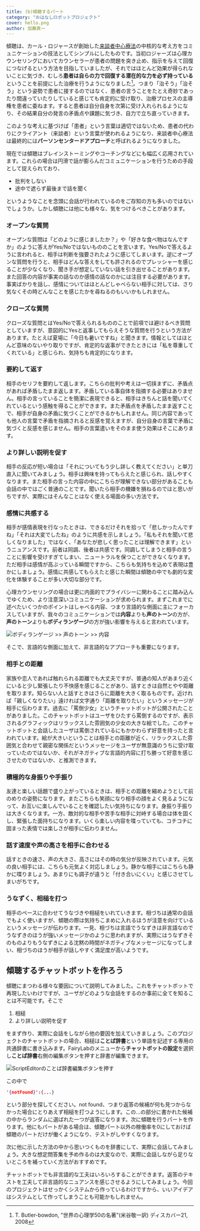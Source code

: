 ```yaml
---
title: (b)傾聴するパート
category: "おはなしロボットプロジェクト"
cover: hello.png
author: 加藤真一
---
```


傾聴は、カール・ロジャースが創始した[来談者中心療法](https://meshb.nlm.nih.gov/record/ui?ui=D009629)の中核的な考え方をコミュニケーションの技法としてシンプルにしたものです。当初ロジャーズは心理カウンセリングにおいてカウンセラーが患者の問題を突き止め、指示を与えて回復につなげるという方法を目指していましたが、それではほとんど効果が得られないことに気づき、むしろ**患者は自らの力で回復する潜在的な力を必ず持っている**ということを前提にした治療を行うようになりました[^1]。つまり「治そう」「治そう」という姿勢で患者に接するのではなく、患者の言うことをたとえ奇妙であったり間違っていたりしていると感じても肯定的に受け取り、治療プロセスの主導権を患者に委ねます。すると患者は自分自身を次第に受け入れられるようになり、その結果自分の発言の矛盾点や課題に気づき、自力で立ち直っていきます。  

このような考えに基づけば「患者」という言葉は適切ではないため、患者の代わりにクライアント（来談者）という言葉が使われるようになり、来談者中心療法は最終的には**パーソンセンタードアプローチ**と呼ばれるようになりました。

現在では傾聴はブレインストーミングやコーチングなどにも幅広く応用されています。これらの場合は円滑で話が膨らんだコミュニケーションを行うための手段として捉えられており、

* 批判をしない
* 途中で遮らず最後まで話を聞く

というようなことを念頭に会話が行われているのをご存知の方も多いのではないでしょうか。しかし傾聴には他にも様々な、気をつけるべきことがあります。

### オープンな質問

オープンな質問は「どのように感じましたか？」や「好きな食べ物はなんですか」のように答えがYes/Noではないもののことを言います。Yes/Noで答えるように言われると、相手は判断を強要されたように感じてしまいます。逆にオープンな質問を行うと、相手はどんな答えをしても許されるのでプレッシャーを感じることが少なくなり、聞き手が想定していない話を引き出せることがあります。また回答の内容が事実の話なのか感情の話なのかには注目する必要があります。事実ばかりを話し、感情についてはほとんどしゃべらない相手に対しては、さり気なくその時どんなことを感じたかを尋ねるのもいいかもしれません。

### クローズな質問

クローズな質問とはYes/Noで答えられるもののことで前項では避けるべき質問としていますが、意図的にYesと返事してもらえそうな質問を行うという方法があります。たとえば夏場に「今日も暑いですね」と聞きます。情報としてはほとんど意味のないやり取りですが、肯定的な返事ができたときには「私を尊重してくれている」と感じられ、気持ちも肯定的になります。

### 要約して返す

相手のセリフを要約して返します。こちらの批判や考えは一切挟まずに、矛盾点があれば矛盾したまま返します。矛盾している事自体を指摘する必要はありません。相手の言っていることを簡潔に表現できると、相手はきちんと話を聞いてくれているという感触を得ることができます。また矛盾点を矛盾したまま返すことで、相手が自身の矛盾に気づくことができるかもしれません。同じ内容であっても他人の言葉で矛盾を指摘されると反感を覚えますが、自分自身の言葉で矛盾に気づくと反感を感じません。相手の言葉遣いをそのまま使う効果はそこにあります。

### より詳しい説明を促す

相手の反応が短い場合は「それについてもう少し詳しく教えてください」と単刀直入に聞いてみましょう。相手は興味を持ってもらえたと感じられ、話しやすくなります。また相手の言った内容の中にこちらが理解できない部分があることも会話の中ではごく普通のことです。聞いたら相手の機嫌を損ねるのではと思いがちですが、実際にはそんなことはなく使える場面の多い方法です。

### 感情に共感する

相手が感情表現を行なったときは、できるだけそれを拾って「悲しかったんですね」「それは大変でしたね」のように共感を示しましょう。「私もそれを聞いて悲しくなりました」ではなく、「あなたが悲しく思ったことは理解できます」というニュアンスです。前者は同調、後者は共感です。同調してしまうと相手の言うことに影響を受けすぎてしまい、ニュートラルを保つことができなくなります。ただ相手は感情が高ぶっている瞬間ですから、こちらも気持ちを込めて表現は豊かにしましょう。感情に共感してもらえたと感じた瞬間は傾聴の中でも劇的な変化を体験することが多い大切な部分です。  


心理カウンセリングの場合は更に内面的でプライバシーに関わることに踏み込んでゆくため、より注意深いコミュニケーションが求められます。まずこれまでに述べたいくつかのポイントはしゃべる内容、つまり言語的な側面に主にフォーカスしていますが、我々のコミュニケーションでは**内容**よりも**声のトーン**の方が、**声のトーン**よりも**ボディランゲージ**の方が強い影響を与えると言われています。  

![ボディランゲージ >> 声のトーン >> 内容](./bodylng-tone-content.png)

そこで、言語的な側面に加えて、非言語的なアプローチも重要になります。

### 相手との距離

家族や恋人であれば触れられる距離でも大丈夫ですが、普通の知人があまり近くにいると少し緊張したり不快感を感じることがあり、話すときは自然とやや距離を取ります。知らない人と話すときはさらに距離を大きく取るものです。近ければ「親しくなりたい」遠ければ文字通り「距離を取りたい」というメッセージが相手に伝わります。過去に「罵倒少女」というチャットボットが公開されたことがありました。このチャットボットはユーザをひたすら罵倒するのですが、表示されるグラフィックはリラックスした雰囲気の少女の大きな絵でした。このチャットボットと会話したユーザは罵倒されているにもかかわらず好意を持ったと言われています。絵が大きいということは相手との距離が近く、リラックスした雰囲気と合わせて親密な関係だというメッセージをユーザが無意識のうちに受け取っていたのではないか、それがネガティブな言語的内容に打ち勝って好意を感じさせたのではないか、と推測できます。

### 積極的な身振りや手振り

友達と楽しい話題で盛り上がっているときは、相手との距離を縮めようとして前のめりの姿勢になります。またこちらも笑顔になり相手の顔をよく見るようになって、お互いに楽しんでいることを確認したい気持ちになります。身振り手振りは大きくなります。一方、敵対的な相手や苦手な相手に対峙する場合は体を固くし、緊張した面持ちになります。いくら楽しい内容を喋っていても、コチコチに固まった表情では楽しさが相手に伝わりません。

### 話す速度や声の高さを相手に合わせる

話すときの速さ、声の大きさ、高さにはその時の気分が反映されています。元気の良い相手には、こちらも元気よく対応しましょう。静かな相手にはこちらも静かに喋りましょう。あまりにも調子が違うと「付き合いにくい」と感じさせてしまいがちです。

### うなずく、相槌を打つ

相手のペースに合わせてうなづきや相槌をいれていきます。相づちは通常の会話でもよく使いますが、傾聴の際は気持ちこまめに入れるほうが注意を向けているというメッセージが伝わります。一見、相づちは言語でうなずきは非言語なのでうなずきのほうが強いメッセージかのように思われますが、実際にはうなずきそのものよりもうなずきによる沈黙の時間がネガティブなメッセージになってしまい、相づちのほうが相手が話しやすく満足度が高いようです。


## 傾聴するチャットボットを作ろう

傾聴にまつわる様々な要因について説明してみました。これをチャットボットで再現したいわけですが、ユーザがどのような会話をするのか事前に全てを知ることは不可能です。そこで

1. 相槌
2. より詳しい説明を促す

をまず作り、実際に会話をしながら他の要因を加えていきましょう。このプロジェクトのチャットボットの場合、相槌は**ことば辞書**という単語を記述する専用の共通辞書に書き込みます。FairyLabのメニューから**チャットボットの設定**を選択し**ことば辞書**右側の編集ボタンを押すと辞書が編集できます。

![ScriptEditorのことば辞書編集ボタンを押す](./edit-word-dic.png)

この中で
```json
'{notFound}':{...}
```
という部分を探してください。not found、つまり返答の候補が何も見つからなかった場合にとりあえず相槌を打つようにします。この...の部分に書かれた候補の中からランダムに選ばれた一つが返答になります。次に傾聴を行うパートを作ります。他にもパートがある場合は、傾聴パート以外の稼働率を0にしておけば傾聴のパートだけが働くようになり、テストがしやすくなります。  

次に他に示した方法の中から思いつくものを辞書にして、実際に会話してみましょう。大きな想定問答集を予め作るのは大変なので、実際に会話しながら足りないところを補っていく方法がおすすめです。  

チャットボットでも非言語的な工夫はいろいろすることができます。返答のテキストを工夫して非言語的なニュアンスを感じさせるようにしてみましょう。今回のプロジェクトはせっかくシステムから作っているわけですから、いいアイデアはシステムとして作ってしまうことも可能かもしれません。


[^1]: T. Butler-bowdon, "世界の心理学50の名著"(米谷敬一訳) ディスカバー21, 2008